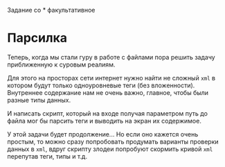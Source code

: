 Задание со * факультативное

# Парсилка

Теперь, когда мы стали гуру в работе с файлами пора решить задачу приближенную к суровым реалиям.

Для этого на просторах сети интернет нужно найти не сложный ```xml``` в котором будут только одноуровневые теги (без вложенности). Внутреннее содержание нам не очень важно, главное, чтобы были разные типы данных.

И написать скрипт, который на входе получая параметром путь до файла мог бы парсить теги и выводить на экран их содержимое.

У этой задачи будет продолжение... Но если оно кажется очень простым, то можно сразу попробовать продумать варианты проверки данных в ```xml```, вдруг скрипту злодеи попробуют скормить кривой ```xml``` перепутав теги, типы и т.д.
